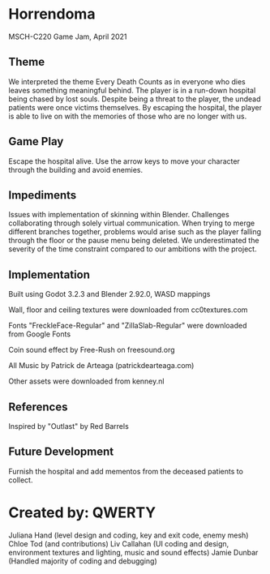 # Horrendoma
MSCH-C220 Game Jam, April 2021

## Theme
We interpreted the theme Every Death Counts as in everyone who dies leaves something meaningful behind. The player is in a run-down hospital being chased by lost souls. Despite being a threat to the player, the undead patients were once victims themselves. By escaping the hospital, the player is able to live on with the memories of those who are no longer with us.

## Game Play
Escape the hospital alive.
Use the arrow keys to move your character through the building and avoid enemies.

## Impediments
Issues with implementation of skinning within Blender. Challenges collaborating through solely virtual communication. When trying to merge different branches together, problems would arise such as the player falling through the floor or the pause menu being deleted. We underestimated the severity of the time constraint compared to our ambitions with the project.

## Implementation
Built using Godot 3.2.3 and Blender 2.92.0, WASD mappings

Wall, floor and ceiling textures were downloaded from cc0textures.com

Fonts "FreckleFace-Regular" and "ZillaSlab-Regular" were downloaded from Google Fonts

Coin sound effect by Free-Rush on freesound.org

All Music by Patrick de Arteaga (patrickdearteaga.com)

Other assets were downloaded from kenney.nl

## References
Inspired by "Outlast" by Red Barrels

## Future Development
Furnish the hospital and add mementos from the deceased patients to collect.

# Created by: QWERTY
Juliana Hand (level design and coding, key and exit code, enemy mesh)
Chloe Tod (and contributions)
Liv Callahan (UI coding and design, environment textures and lighting, music and sound effects)
Jamie Dunbar (Handled majority of coding and debugging)

